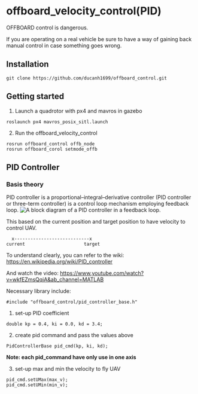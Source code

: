 # offboard_velocity_control(PID)
OFFBOARD control is dangerous.

If you are operating on a real vehicle be sure to have a way of gaining back manual control in case something goes wrong.

## Installation
```
git clone https://github.com/ducanh1699/offboard_control.git
```

## Getting started
1. Launch a quadrotor with px4 and mavros in gazebo 
```
roslaunch px4 mavros_posix_sitl.launch 
```

2. Run the offboard_velocity_control
```
rosrun offboard_control offb_node
rosrun offboard_corol setmode_offb
```

## PID Controller
### Basis theory

PID controller is a proportional–integral–derivative controller (PID controller or three-term controller) is a control loop mechanism employing feedback loop. 
![A block diagram of a PID controller in a feedback loop.](https://upload.wikimedia.org/wikipedia/commons/2/2d/PID.svg)

This based on the current position and target position to have velocity to control UAV. 
```
  x----------------------------x
current                      target
```
To understand clearly, you can refer to the wiki: https://en.wikipedia.org/wiki/PID_controller

And watch the video: https://www.youtube.com/watch?v=wkfEZmsQqiA&ab_channel=MATLAB

Necessary library include:
```
#include "offboard_control/pid_controller_base.h"
```
1. set-up PID coefficient
```
double kp = 0.4, ki = 0.0, kd = 3.4;
```

2. create pid command and pass the values above 
```
PidControllerBase pid_cmd(kp, ki, kd);
```
**Note: each pid_command have only use in one axis**

3. set-up max and min the velocity to fly UAV
```
pid_cmd.setUMax(max_v);
pid_cmd.setUMin(min_v);
```


